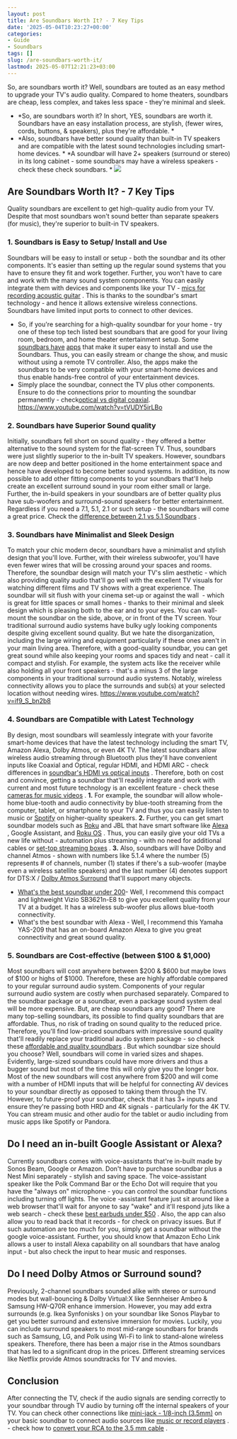 ```yaml
---
layout: post
title: Are Soundbars Worth It? - 7 Key Tips
date: '2025-05-04T10:23:27+00:00'
categories:
- Guide
- Soundbars
tags: []
slug: /are-soundbars-worth-it/
lastmod: 2025-05-07T12:21:23+03:00
---
```


So, are soundbars worth it? Well, soundbars are touted as an easy method to upgrade your TV's audio quality. Compared to home theaters, soundbars are cheap, less complex, and takes less space - they're minimal and sleek.
- *So, are soundbars worth it? In short, YES, soundbars are worth it. Soundbars have an easy installation process, are stylish, (fewer wires, cords, buttons, & speakers), plus they're affordable. *
- *Also, soundbars have better sound quality than built-in TV speakers and are compatible with the latest sound technologies including smart-home devices. *
*A soundbar will have 2+ speakers (surround or stereo) in its long cabinet - some soundbars may have a wireless speakers - check these check soundbars. *
![](/assets/img/03/Are-Soundbars-Worth-It-300x200.jpg)
## Are Soundbars Worth It? - 7 Key Tips
Quality soundbars are excellent to get high-quality audio from your TV. Despite that most soundbars won't sound better than separate speakers (for music), they're superior to built-in TV speakers.
### 1. Soundbars is Easy to Setup/ Install and Use
Soundbars will be easy to install or setup - both the soundbar and its other components. It's easier than setting up the regular sound systems that you have to ensure they fit and work together.
Further, you won't have to care and work with the many sound system components. You can easily integrate them with devices and components like your TV -
[mics for recording acoustic guitar](https://pestpolicy.com/best-mics-for-recording-acoustic-guitar/)
.
This is thanks to the soundbar's smart technology - and hence it allows extensive wireless connections. Soundbars have limited input ports to connect to other devices.
- So, if you're searching for a high-quality soundbar for your home - try one of these top tech listed best soundbars that are good for your living room, bedroom, and home theater entertainment setup.
Some
[soundbars have](https://appcrawlr.com/android-apps/best-apps-sound-bar)
[apps](https://appcrawlr.com/android-apps/best-apps-sound-bar)
that make it super easy to install and use the Soundbars. Thus, you can easily stream or change the show, and music without using a remote TV controller.
Also, the apps make the soundbars to be very compatible with your smart-home devices and thus enable hands-free control of your entertainment devices.
- Simply place the soundbar, connect the TV plus other components. Ensure to do the connections prior to mounting the soundbar permanently - check[optical vs digital coaxial](https://www.lifewire.com/coaxial-vs-optical-digital-cable-3134605).
https://www.youtube.com/watch?v=tVUDY5irLBo
### 2. Soundbars have Superior Sound quality
Initially, soundbars fell short on sound quality - they offered a better alternative to the sound system for the flat-screen TV. Thus, soundbars were just slightly superior to the in-built TV speakers.
However, soundbars are now deep and better positioned in the home entertainment space and hence have developed to become better sound systems.
In addition, its now possible to add other fitting components to your soundbars that'll help create an excellent surround sound in your room either small or large.
Further, the in-build speakers in your soundbars are of better quality plus have sub-woofers and surround-sound speakers for better entertainment.
Regardless if you need a 7.1, 5.1, 2.1 or such setup - the soundbars will come a great price. Check the
[difference between 2.1 vs 5.1 Soundbars](https://pestpolicy.com/2-1-vs-5-1-soundbar/)
.
### 3. Soundbars have Minimalist and Sleek Design
To match your chic modern decor, soundbars have a minimalist and stylish design that you'll love. Further, with their wireless subwoofer, you'll have even fewer wires that will be crossing around your spaces and rooms.
Therefore, the soundbar design will match your TV's slim aesthetic - which also providing quality audio that'll go well with the excellent TV visuals for watching different films and TV shows with a great experience.
The soundbar will sit flush with your cinema set-up or against the wall  - which is great for little spaces or small homes - thanks to their minimal and sleek design which is pleasing both to the ear and to your eyes. You can wall-mount the soundbar on the side, above, or in front of the TV screen.
Your traditional surround audio systems have bulky ugly looking components despite giving excellent sound quality. But we hate the disorganization, including the large wiring and equipment particularly if these ones aren't in your main living area.
Therefore, with a good-quality soundbar, you can get great sound while also keeping your rooms and spaces tidy and neat - call it compact and stylish.
For example, the system acts like the receiver while also holding all your front speakers - that's a minus 3 of the large components in your traditional surround audio systems. Notably, wireless connectivity allows you to place the surrounds and sub(s) at your selected location without needing wires.
https://www.youtube.com/watch?v=if9_S_bn2b8
### 4. Soundbars are Compatible with Latest Technology
By design, most soundbars will seamlessly integrate with your favorite smart-home devices that have the latest technology including the smart TV, Amazon Alexa, Dolby Atmos, or even 4K TV.
The latest soundbars allow wireless audio streaming through Bluetooth plus they'll have convenient inputs like Coaxial and Optical, regular HDMI, and HDMI ARC - check differences in
[soundbar's HDMI vs optical inputs](https://pestpolicy.com/soundbar-optical-vs-hdmi/)
.
Therefore, both on cost and convince, getting a soundbar that'll readily integrate and work with current and most future technology is an excellent feature - check these
[cameras for music videos](https://pestpolicy.com/best-camera-for-music-videos/)
.
**1.**
For example, the soundbar will allow whole-home blue-tooth and audio connectivity by blue-tooth streaming from the computer, tablet, or smartphone to your TV and thus you can easily listen to music or
[Spotify](https://www.wired.com/story/spotify-tips-and-tricks/)
on higher-quality speakers.
**2.**
Further, you can get smart soundbar models such as
[Roku](https://pestpolicy.com/roku-smart-soundbar-review/)
and JBL that have smart software like
[Alexa](https://www.sony.com/electronics/support/articles/00226270)
, Google Assistant, and
[Roku OS](https://en.wikipedia.org/wiki/Roku)
. Thus, you can easily give your old TVs a new life without - automation plus streaming - with no need for additional cables or
[set-top streaming boxes](https://pestpolicy.com/best-streaming-devices-for-live-tv/)
.
**3.**
Also, soundbars will have Dolby and channel Atmos - shown with numbers like 5.1.4 where the number (5) represents # of channels, number (1) states if there's a sub-woofer (maybe even a wireless satellite speakers) and the last number (4) denotes support for DTS:X /
[Dolby Atmos Surround](https://en.wikipedia.org/wiki/Dolby_Atmos)
that'll support many objects.
- [What's the best soundbar under 200](https://pestpolicy.com/best-soundbar-under-200/)- Well, I recommend this compact and lightweight Vizio SB3621n-E8 to give you excellent quality from your TV at a budget. It has a wireless sub-woofer plus allows blue-tooth connectivity.
- What's the best soundbar with Alexa - Well, I recommend this Yamaha YAS-209 that has an on-board Amazon Alexa to give you great connectivity and great sound quality.
### 5. Soundbars are Cost-effective (between $100 & $1,000)
Most soundbars will cost anywhere between $200 & $600 but maybe lows of $100 or highs of $1000. Therefore, these are highly affordable compared to your regular surround audio system.
Components of your regular surround audio system are costly when purchased separately. Compared to the soundbar package or a soundbar, even a package sound system deal will be more expensive.
But, are cheap soundbars any good? There are many top-selling soundbars, its possible to find quality soundbars that are affordable. Thus, no risk of trading on sound quality to the reduced price.
Therefore, you'll find low-priced soundbars with impressive sound quality that'll readily replace your traditional audio system package - so check these
[affordable and quality soundbars](https://pestpolicy.com/best-soundbars-for-the-money/)
.
But which soundbar size should you choose? Well, soundbars will come in varied sizes and shapes. Evidently, large-sized soundbars could have more drivers and thus a bugger sound but most of the time this will only give you the longer box.
Most of the new soundbars will cost anywhere from $200 and will come with a number of HDMI inputs that will be helpful for connecting AV devices to your soundbar directly as opposed to taking them through the TV.
However, to future-proof your soundbar, check that it has 3+ inputs and ensure they're passing both HRD and 4K signals - particularly for the 4K TV. You can stream music and other audio for the tablet or audio including from music apps like Spotify or Pandora.
## Do I need an in-built Google Assistant or Alexa?
Currently soundbars comes with voice-assistants that're in-built made by
Sonos Beam, Google or Amazon. Don't have to purchase soundbar plus a Nest Mini separately - stylish and saving space.
The voice-assistant speaker like the
Polk Command Bar
or the Echo Dot will require that you have the "always on" microphone - you can control the soundbar functions including turning off lights.
The voice -assistant feature just sit around like a web browser that'll wait for anyone to say "wake" and it'll respond juts like a web search - check these
[best earbuds under $50](https://pestpolicy.com/best-earbuds-under-50/)
.
Also, the app can also allow you to read back that it records - for check on privacy issues. But if such automation are too much for you, simply get a soundbar without the google voice-assistant.
Further, you should know that
Amazon Echo Link
allows a user to install Alexa capability on all soundbars that have analog input - but also check the input to hear music and responses.
## Do I need Dolby Atmos or Surround sound?
Previously, 2-channel soundbars sounded alike with stereo or surround modes but wall-bouncing & Dolby Virtual:X like
Sennheiser Ambeo & Samsung HW-Q70R
enhance immersion.
However, you may add extra surrounds (e.g.
Ikea Synfonisks
) on your soundbar like
Sonos Playbar
to get you better surround and extensive immersion for movies.
Luckily, you can include surround speakers to most mid-range soundbars for brands such as Samsung, LG, and Polk using Wi-Fi to link to stand-alone wireless speakers.
Therefore, there has been a major rise in the Atmos soundbars that has led to a significant drop in the prices. Different streaming services like
Netflix
provide
Atmos soundtracks for TV and movies.
## Conclusion
After connecting the TV, check if the audio signals are sending correctly to your soundbar through TV audio by turning off the internal speakers of your TV.
You can check other connections like
[mini-jack - 1/8-inch (3.5mm)](http://encyclopedia2.thefreedictionary.com/3.5mm+jack)
on your basic soundbar to connect audio sources like
[music or record players](https://pestpolicy.com/best-record-player-under-100/)
. - check how to
[convert your RCA to the 3.5 mm cable](https://www.instructables.com/id/How-to-Make-a-RCA-to-35mm-Cable/)
.
